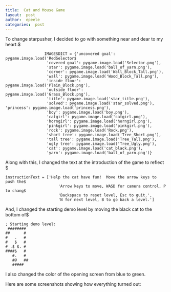```yaml
---
title:  Cat and Mouse Game
layout:  post
author:  epeele
categories:  post
---
```


To change starpusher, I decided to go with something near and dear to my heart:$

```
                 IMAGESDICT = {'uncovered goal': pygame.image.load('RedSelector$
                  'covered goal': pygame.image.load('Selector.png'),
                  'star': pygame.image.load('ball_of_yarn.png'),
                  'corner': pygame.image.load('Wall_Block_Tall.png'),
                  'wall': pygame.image.load('Wood_Block_Tall.png'),
                  'inside floor': pygame.image.load('Plain_Block.png'),
                  'outside floor': pygame.image.load('Grass_Block.png'),
                  'title': pygame.image.load('star_title.png'),
                  'solved': pygame.image.load('star_solved.png'),
'princess': pygame.image.load('princess.png'),
                  'boy': pygame.image.load('boy.png'),
                  'catgirl': pygame.image.load('catgirl.png'),
                  'horngirl': pygame.image.load('horngirl.png'),
                  'pinkgirl': pygame.image.load('pinkgirl.png'),
                  'rock': pygame.image.load('Rock.png'),
                  'short tree': pygame.image.load('Tree_Short.png'),
                  'tall tree': pygame.image.load('Tree_Tall.png'),
                  'ugly tree': pygame.image.load('Tree_Ugly.png'),
                  'cat': pygame.image.load('cat_black.png'),
                  'yarn': pygame.image.load('ball_of_yarn.png')}
```

Along with this, I changed the text at the introduction of the game to reflect $

```
instructionText = ['Help the cat have fun!  Move the arrow keys to push the$
                       'Arrow keys to move, WASD for camera control, P to chang$
                       'Backspace to reset level, Esc to quit.',
                       'N for next level, B to go back a level.']
```

And, I changed the starting demo level by moving the black cat to the bottom of$

```
; Starting demo level:
 ########
##      #
#   .   #
#   $   #
# .$ $. #
####$   #
   #.   #
   #@   ##
   #####

```
I also changed the color of the opening screen from blue to green.

Here are some screenshots showing how everything turned out:


